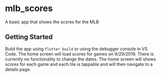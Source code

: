 # mlb_scores

A basic app that shows the scores for the MLB

## Getting Started

Build the app using `flutter build` or using the debugger console in VS Code. The home screen will load scores for games on 9/29/2019. There is currently no functionality to change the dates. The home screen will shows scores for each game and each tile is tappable and will then navigate to a details page.